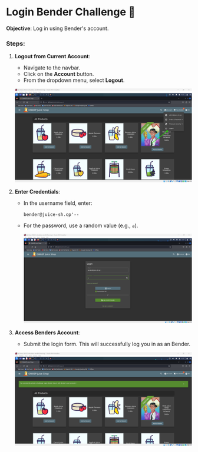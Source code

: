 # Login Bender Challenge 🔐

**Objective**: Log in using Bender's account.

### Steps:

1. **Logout from Current Account**:

   - Navigate to the navbar.
   - Click on the **Account** button.
   - From the dropdown menu, select **Logout**.

   ![alt text](image.png)

2. **Enter Credentials**:

   - In the username field, enter:
     ```plaintext
     bender@juice-sh.op'--
     ```
   - For the password, use a random value (e.g., `a`).

     ![alt text](image-1.png)

3. **Access Benders Account**:

   - Submit the login form. This will successfully log you in as an Bender.

   ![alt text](image-2.png)

